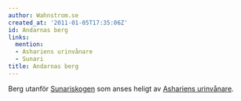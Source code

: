 ```yaml
---
author: Wahnstrom.se
created_at: '2011-01-05T17:35:06Z'
id: Andarnas berg
links:
  mention:
  - Ashariens urinvånare
  - Sunari
title: Andarnas berg
---
```


Berg utanför [Sunariskogen] som anses heligt av [Ashariens urinvånare].

  [Sunariskogen]: Sunari
  [Ashariens urinvånare]: Ashariens_urinvånare